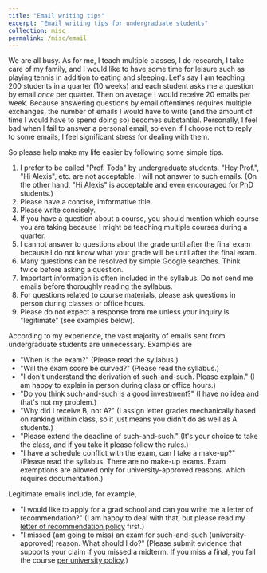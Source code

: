 ```yaml
---
title: "Email writing tips"
excerpt: "Email writing tips for undergraduate students"
collection: misc
permalink: /misc/email
---
```


We are all busy. As for me, I teach multiple classes, I do research, I take care of my family, and I would like to have some time for leisure such as playing tennis in addition to eating and sleeping. Let's say I am teaching 200 students in a quarter (10 weeks) and each student asks me a question by email *once* per quarter. Then on average I would receive 20 emails per week. Because answering questions by email oftentimes requires multiple exchanges, the number of emails I would have to write (and the amount of time I would have to spend doing so) becomes substantial. Personally, I feel bad when I fail to answer a personal email, so even if I choose not to reply to some emails, I feel significant stress for dealing with them.

So please help make my life easier by following some simple tips.
1. I prefer to be called "Prof. Toda" by undergraduate students. "Hey Prof.", "Hi Alexis", etc. are not acceptable. I will not answer to such emails. (On the other hand, "Hi Alexis" is acceptable and even encouraged for PhD students.)
2. Please have a concise, imformative title.
3. Please write concisely.
4. If you have a question about a course, you should mention which course you are taking because I might be teaching multiple courses during a quarter.
5. I cannot answer to questions about the grade until after the final exam because I do not know what your grade will be until after the final exam.
6. Many questions can be resolved by simple Google searches. Think twice before asking a question.
7. Important information is often included in the syllabus. Do not send me emails before thoroughly reading the syllabus.
8. For questions related to course materials, please ask questions in person during classes or office hours.
9. Please do not expect a response from me unless your inquiry is "legitimate" (see examples below).

According to my experience, the vast majority of emails sent from undergraduate students are unnecessary. Examples are
- "When is the exam?" (Please read the syllabus.)
- "Will the exam score be curved?" (Please read the syllabus.)
- "I don't understand the derivation of such-and-such. Please explain." (I am happy to explain in person during class or office hours.)
- "Do you think such-and-such is a good investment?" (I have no idea and that's not my problem.)
- "Why did I receive B, not A?" (I assign letter grades mechanically based on ranking within class, so it just means you didn't do as well as A students.)
- "Please extend the deadline of such-and-such." (It's your choice to take the class, and if you take it please follow the rules.)
- "I have a schedule conflict with the exam, can I take a make-up?" (Please read the syllabus. There are no make-up exams. Exam exemptions are allowed only for university-approved reasons, which requires documentation.)

Legitimate emails include, for example,
- "I would like to apply for a grad school and can you write me a letter of recommendation?" (I am happy to deal with that, but please read my [letter of recommendation policy](https://alexisakira.github.io/misc/letter-of-recommendation) first.)
- "I missed (am going to miss) an exam for such-and-such (university-approved) reason. What should I do?" (Please submit evidence that supports your claim if you missed a midterm. If you miss a final, you fail the course [per university policy](https://senate.ucsd.edu/operating-procedures/educational-policies/courses/epc-policies-on-courses/policy-exams-including-midterms-final-exams-and-religious-accommodations-for-exams/).)
